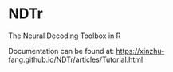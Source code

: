 # NDTr
The Neural Decoding Toolbox in R

Documentation can be found at:  https://xinzhu-fang.github.io/NDTr/articles/Tutorial.html



